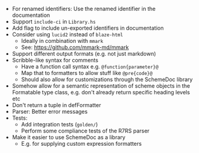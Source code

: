 * For renamed identifiers: Use the renamed identifier in the documentation
* Support `include-ci` in `Library.hs`
* Add flag to include un-exported identifiers in documentation
* Consider using `lucid2` instead of `blaze-html`
    * Ideally in combination with `mmark`
    * See: https://github.com/mmark-md/mmark
* Support different output formats (e.g. not just markdown)
* Scribble-like syntax for comments
    * Have a function call syntax e.g. `@function{parameter}@`
    * Map that to formatters to allow stuff like `@pre{code}@`
    * Should also allow for customizations through the SchemeDoc library
* Somehow allow for a semantic representation of scheme objects
  in the Formatable type class, e.g. don't already return specific
  heading levels etc
* Don't return a tuple in defFormatter
* Parser: Better error messages
* Tests:
    * Add integration tests (`golden/`)
    * Perform some compliance tests of the R7RS parser
* Make it easier to use SchemeDoc as a library
    * E.g. for supplying custom expression formatters
